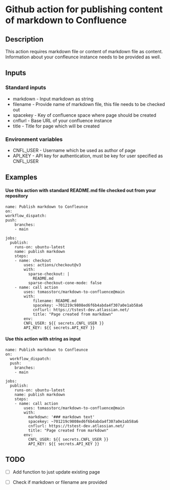 # Github action for publishing content of markdown to Confluence

## Description
This action requires markdown file or content of markdown file as content. Information about your confleunce instance needs to be provided as well. 

## Inputs
### Standard inputs
- markdown - Input markdown as string
- filename - Provide name of markdown file, this file needs to be checked out
- spacekey - Key of confluence space where page should be created
- cnflurl - Base URL of your confluence instance
- title - Title for page which will be created
### Environment variables
- CNFL_USER - Username which be used as author of page
- API_KEY - API key for authentication, must be key for user specified as CNFL_USER
## Examples
#### Use this action with standard README.md file checked out from your repository
    name: Publish markdown to Confleunce
    on:
    workflow_dispatch:
    push:
        branches:
        - main

    jobs:
      publish:
        runs-on: ubuntu-latest
        name: publish markdown
        steps:
        - name: checkout
            uses: actions/checkout@v3
            with:
              sparse-checkout: |
                README.md
              sparse-checkout-cone-mode: false
        - name: call action
            uses: tomasstorc/markdown-to-confluence@main
            with:
                filename: README.md
                spacekey: ~701219c9808ed6f6b4abda4f307a0e1ab58a6
                cnflurl: https://tstest-dev.atlassian.net/
                title: "Page created from markdown"
            env:
            CNFL_USER: ${{ secrets.CNFL_USER }}
            API_KEY: ${{ secrets.API_KEY }}
#### Use this action with string as input
    name: Publish markdown to Confleunce
    on:
      workflow_dispatch:
      push:
        branches:
        - main

    jobs:
      publish:
        runs-on: ubuntu-latest
        name: publish markdown
        steps:
        - name: call action
            uses: tomasstorc/markdown-to-confluence@main
            with:
              markdown: '### markdown text'
              spacekey: ~701219c9808ed6f6b4abda4f307a0e1ab58a6
              cnflurl: https://tstest-dev.atlassian.net/
              title: "Page created from markdown"
            env:
              CNFL_USER: ${{ secrets.CNFL_USER }}
              API_KEY: ${{ secrets.API_KEY }}
## TODO
- [ ] Add function to just update existing page
- [ ] Check if markdown or filename are provided


